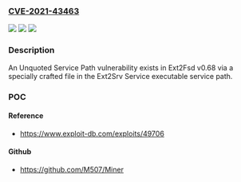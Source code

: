 ### [CVE-2021-43463](https://cve.mitre.org/cgi-bin/cvename.cgi?name=CVE-2021-43463)
![](https://img.shields.io/static/v1?label=Product&message=n%2Fa&color=blue)
![](https://img.shields.io/static/v1?label=Version&message=n%2Fa&color=blue)
![](https://img.shields.io/static/v1?label=Vulnerability&message=n%2Fa&color=brighgreen)

### Description

An Unquoted Service Path vulnerability exists in Ext2Fsd v0.68 via a specially crafted file in the Ext2Srv Service executable service path.

### POC

#### Reference
- https://www.exploit-db.com/exploits/49706

#### Github
- https://github.com/M507/Miner

